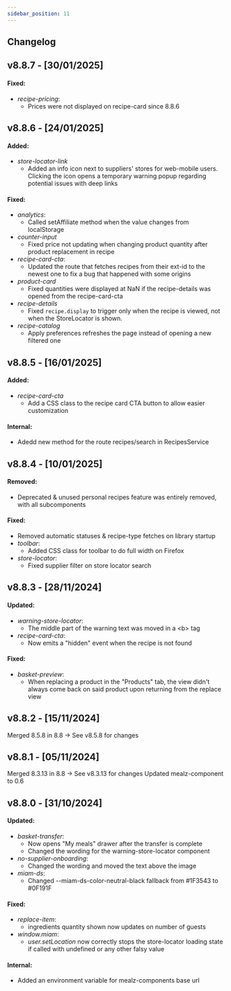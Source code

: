 ```yaml
---
sidebar_position: 11
---
```


## Changelog

## v8.8.7 - [30/01/2025]

#### Fixed:
- *recipe-pricing*:
  - Prices were not displayed on recipe-card since 8.8.6

## v8.8.6 - [24/01/2025]

#### Added:
- *store-locator-link*
  - Added an info icon next to suppliers' stores for web-mobile users. Clicking the icon opens a temporary warning popup regarding potential issues with deep links

#### Fixed:
- *analytics*:
  - Called setAffiliate method when the value changes from localStorage
- *counter-input*
  - Fixed price not updating when changing product quantity after product replacement in recipe
- *recipe-card-cta*:
  - Updated the route that fetches recipes from their ext-id to the newest one to fix a bug that happened with some origins
- *product-card*
  - Fixed quantities were displayed at NaN if the recipe-details was opened from the recipe-card-cta
- *recipe-details*
  - Fixed `recipe.display` to trigger only when the recipe is viewed, not when the StoreLocator is shown.
- *recipe-catalog*
  - Apply preferences refreshes the page instead of opening a new filtered one

## v8.8.5 - [16/01/2025]

#### Added:
- *recipe-card-cta*
  - Add a CSS class to the recipe card CTA button to allow easier customization

#### Internal:
- Adedd new method for the route recipes/search in RecipesService

## v8.8.4 - [10/01/2025]

#### Removed:
- Deprecated & unused personal recipes feature was entirely removed, with all subcomponents

#### Fixed:
- Removed automatic statuses & recipe-type fetches on library startup
- *toolbar*:
  - Added CSS class for toolbar to do full width on Firefox
- *store-locator*:
  - Fixed supplier filter on store locator search

## v8.8.3 - [28/11/2024]

#### Updated:
- *warning-store-locator*:
  - The middle part of the warning text was moved in a \<b\> tag
- *recipe-card-cta*:
  - Now emits a "hidden" event when the recipe is not found

#### Fixed:
- *basket-preview*:
  - When replacing a product in the "Products" tab, the view didn't always come back on said product upon returning from the replace view

## v8.8.2 - [15/11/2024]

Merged 8.5.8 in 8.8 -> See v8.5.8 for changes

## v8.8.1 - [05/11/2024]

Merged 8.3.13 in 8.8 -> See v8.3.13 for changes
Updated mealz-component to 0.6

## v8.8.0 - [31/10/2024]

#### Updated:
- *basket-transfer*:
  - Now opens "My meals" drawer after the transfer is complete
  - Changed the wording for the warning-store-locator component
- *no-supplier-onboarding*:
  - Changed the wording and moved the text above the image
- *miam-ds*:
  - Changed --miam-ds-color-neutral-black fallback from #1F3543 to #0F191F

#### Fixed:
- *replace-item*:
  - ingredients quantity shown now updates on number of guests
- *window.miam*:
  - *user.setLocation* now correctly stops the store-locator loading state if called with undefined or any other falsy value

#### Internal:
- Added an environment variable for mealz-components base url